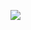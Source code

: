 ![](https://automationghana.com/wp-content/uploads/2024/04/electrical-equipment-electric-substation-electric-current-redistribution-substation-1024x576.jpg)
